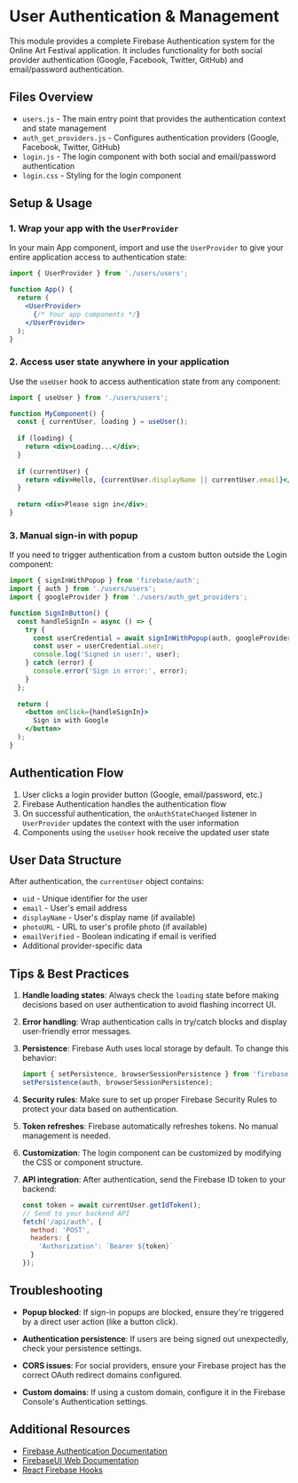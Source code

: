 # User Authentication & Management

This module provides a complete Firebase Authentication system for the Online Art Festival application. It includes functionality for both social provider authentication (Google, Facebook, Twitter, GitHub) and email/password authentication.

## Files Overview

- `users.js` - The main entry point that provides the authentication context and state management
- `auth_get_providers.js` - Configures authentication providers (Google, Facebook, Twitter, GitHub)
- `login.js` - The login component with both social and email/password authentication
- `login.css` - Styling for the login component

## Setup & Usage

### 1. Wrap your app with the `UserProvider`

In your main App component, import and use the `UserProvider` to give your entire application access to authentication state:

```jsx
import { UserProvider } from './users/users';

function App() {
  return (
    <UserProvider>
      {/* Your app components */}
    </UserProvider>
  );
}
```

### 2. Access user state anywhere in your application

Use the `useUser` hook to access authentication state from any component:

```jsx
import { useUser } from './users/users';

function MyComponent() {
  const { currentUser, loading } = useUser();
  
  if (loading) {
    return <div>Loading...</div>;
  }
  
  if (currentUser) {
    return <div>Hello, {currentUser.displayName || currentUser.email}</div>;
  }
  
  return <div>Please sign in</div>;
}
```

### 3. Manual sign-in with popup

If you need to trigger authentication from a custom button outside the Login component:

```jsx
import { signInWithPopup } from 'firebase/auth';
import { auth } from './users/users';
import { googleProvider } from './users/auth_get_providers';

function SignInButton() {
  const handleSignIn = async () => {
    try {
      const userCredential = await signInWithPopup(auth, googleProvider);
      const user = userCredential.user;
      console.log('Signed in user:', user);
    } catch (error) {
      console.error('Sign in error:', error);
    }
  };
  
  return (
    <button onClick={handleSignIn}>
      Sign in with Google
    </button>
  );
}
```

## Authentication Flow

1. User clicks a login provider button (Google, email/password, etc.)
2. Firebase Authentication handles the authentication flow
3. On successful authentication, the `onAuthStateChanged` listener in `UserProvider` updates the context with the user information
4. Components using the `useUser` hook receive the updated user state

## User Data Structure

After authentication, the `currentUser` object contains:

- `uid` - Unique identifier for the user
- `email` - User's email address
- `displayName` - User's display name (if available)
- `photoURL` - URL to user's profile photo (if available)
- `emailVerified` - Boolean indicating if email is verified
- Additional provider-specific data

## Tips & Best Practices

1. **Handle loading states**: Always check the `loading` state before making decisions based on user authentication to avoid flashing incorrect UI.

2. **Error handling**: Wrap authentication calls in try/catch blocks and display user-friendly error messages.

3. **Persistence**: Firebase Auth uses local storage by default. To change this behavior:
   ```javascript
   import { setPersistence, browserSessionPersistence } from 'firebase/auth';
   setPersistence(auth, browserSessionPersistence);
   ```

4. **Security rules**: Make sure to set up proper Firebase Security Rules to protect your data based on authentication.

5. **Token refreshes**: Firebase automatically refreshes tokens. No manual management is needed.

6. **Customization**: The login component can be customized by modifying the CSS or component structure.

7. **API integration**: After authentication, send the Firebase ID token to your backend:
   ```javascript
   const token = await currentUser.getIdToken();
   // Send to your backend API
   fetch('/api/auth', {
     method: 'POST',
     headers: {
       'Authorization': `Bearer ${token}`
     }
   });
   ```

## Troubleshooting

- **Popup blocked**: If sign-in popups are blocked, ensure they're triggered by a direct user action (like a button click).

- **Authentication persistence**: If users are being signed out unexpectedly, check your persistence settings.

- **CORS issues**: For social providers, ensure your Firebase project has the correct OAuth redirect domains configured.

- **Custom domains**: If using a custom domain, configure it in the Firebase Console's Authentication settings.

## Additional Resources

- [Firebase Authentication Documentation](https://firebase.google.com/docs/auth)
- [FirebaseUI Web Documentation](https://github.com/firebase/firebaseui-web)
- [React Firebase Hooks](https://github.com/CSFrequency/react-firebase-hooks) 